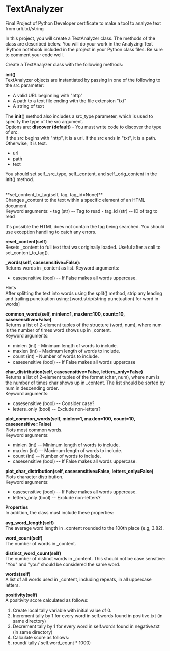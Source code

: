 # TextAnalyzer
Final Project of Python Developer certificate to make a tool to analyze text from url/.txt/string<br />

In this project, you will create a TextAnalyzer class. The methods of the class are described below. You will do your work in the Analyzing Text IPython notebook included in the project in your Python class files. Be sure to comment your code well.


Create a TextAnalyzer class with the following methods:

**__init__()**<br />
TextAnalyzer objects are instantiated by passing in one of the following to the src parameter:
- A valid URL beginning with "http"
- A path to a text file ending with the file extension "txt"
- A string of text

The __init__() method also includes a src_type parameter, which is used to specify the type of the src argument.<br />
Options are:
**discover (default)** - You must write code to discover the type of src.<br />
If the src begins with "http", it is a url.
If the src ends in "txt", it is a path.
Otherwise, it is text.
- url
- path
- text

You should set self._src_type, self._content, and self._orig_content in the __init__() method.

<br />
**set_content_to_tag(self, tag, tag_id=None)**<br />
Changes _content to the text within a specific element of an HTML document.<br />
Keyword arguments:
- tag (str) -- Tag to read
- tag_id (str) -- ID of tag to read

It's possible the HTML does not contain the tag being searched. You should use exception handling to catch any errors.


**reset_content(self)**<br />
Resets _content to full text that was originally loaded. Useful after a call to set_content_to_tag().


**_words(self, casesensitive=False):**<br />
Returns words in _content as list.
Keyword arguments:
- casesensitive (bool) -- If False makes all words uppercase.

Hints<br />
After splitting the text into words using the split() method, strip any leading and trailing punctuation using:
[word.strip(string.punctuation) for word in words]


**common_words(self, minlen=1, maxlen=100, count=10, casesensitive=False)**<br />
Returns a list of 2-element tuples of the structure (word, num), where num is the number of times word shows up in _content.<br />
Keyword arguments:
- minlen (int) - Minimum length of words to include.
- maxlen (int) - Maximum length of words to include.
- count (int) - Number of words to include.
- casesensitive (bool) -- If False makes all words uppercase


**char_distribution(self, casesensitive=False, letters_only=False)**<br />
Returns a list of 2-element tuples of the format (char, num), where num is the number of times char shows up in _content. The list should be sorted by num in descending order.<br />
Keyword arguments:
- casesensitive (bool) -- Consider case?
- letters_only (bool) -- Exclude non-letters?


**plot_common_words(self, minlen=1, maxlen=100, count=10, casesensitive=False)**<br />
Plots most common words.<br />
Keyword arguments:
- minlen (int) -- Minimum length of words to include.
- maxlen (int) -- Maximum length of words to include.
- count (int) -- Number of words to include.
- casesensitive (bool) -- If False makes all words uppercase.


**plot_char_distribution(self, casesensitive=False, letters_only=False)**<br />
Plots character distribution.<br />
Keyword arguments:
- casesensitive (bool) -- If False makes all words uppercase.
- letters_only (bool) -- Exclude non-letters?


**Properties**<br />
In addition, the class must include these properties:


**avg_word_length(self)**<br />
The average word length in _content rounded to the 100th place (e.g, 3.82).


**word_count(self)**<br />
The number of words in _content.


**distinct_word_count(self)**<br />
The number of distinct words in _content. This should not be case sensitive: "You" and "you" should be considered the same word.


**words(self)**<br />
A list of all words used in _content, including repeats, in all uppercase letters.


**positivity(self)**<br />
A positivity score calculated as follows:
1. Create local tally variable with initial value of 0.
2. Increment tally by 1 for every word in self.words found in positive.txt (in same directory)
3. Decrement tally by 1 for every word in self.words found in negative.txt (in same directory)
4. Calculate score as follows:
5. round( tally / self.word_count * 1000)
